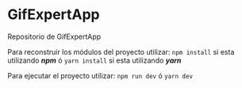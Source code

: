 # GifExpertApp

Repositorio de GifExpertApp

Para reconstruir los módulos del proyecto utilizar: 
```npm install``` si esta utilizando ***npm*** ó ```yarn install``` si esta utilizando ***yarn***

Para ejecutar el proyecto utilizar:
```npm run dev``` ó ```yarn dev```
